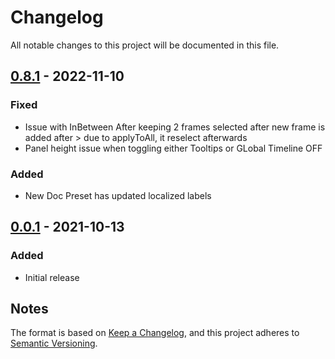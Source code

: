 # Changelog
All notable changes to this project will be documented in this file.


## [0.8.1] - 2022-11-10
### Fixed
- Issue with InBetween After keeping 2 frames selected after new frame is added after > due to applyToAll, it reselect afterwards
- Panel height issue when toggling either Tooltips or GLobal Timeline OFF

### Added
- New Doc Preset has updated localized labels 

## [0.0.1] - 2021-10-13
### Added
- Initial release

## Notes

The format is based on [Keep a Changelog](https://keepachangelog.com/en/1.0.0/),
and this project adheres to [Semantic Versioning](https://semver.org/spec/v2.0.0.html).
<!--### Official Rigify Info-->


[0.8.1]:https://github.com/schroef/AnimDessin2/releases/tag/v0.8.1
[0.0.1]:https://github.com/schroef/AnimDessin2/releases/tag/v0.0.1